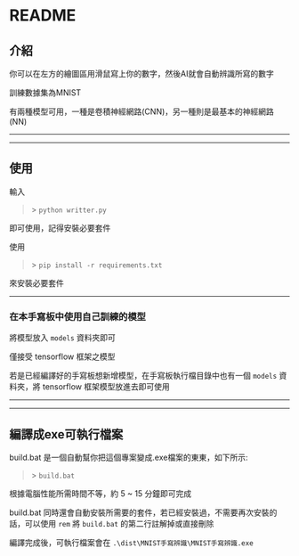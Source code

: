 # README

## 介紹

你可以在左方的繪圖區用滑鼠寫上你的數字，然後AI就會自動辨識所寫的數字

訓練數據集為MNIST

有兩種模型可用，一種是卷積神經網路(CNN)，另一種則是最基本的神經網路(NN)

---
---

## 使用

輸入
>\> `python writter.py`

即可使用，記得安裝必要套件

使用
>\> `pip install -r requirements.txt`

來安裝必要套件

---

### 在本手寫板中使用自己訓練的模型

將模型放入 `models` 資料夾即可

僅接受 tensorflow 框架之模型

若是已經編譯好的手寫板想新增模型，在手寫板執行檔目錄中也有一個 `models` 資料夾，將 tensorflow 框架模型放進去即可使用

---
---

## 編譯成exe可執行檔案

build.bat 是一個自動幫你把這個專案變成.exe檔案的東東，如下所示:
>\> `build.bat`

根據電腦性能所需時間不等，約 5 ~ 15 分鐘即可完成

build.bat 同時還會自動安裝所需要的套件，若已經安裝過，不需要再次安裝的話，可以使用 `rem` 將 `build.bat` 的第二行註解掉或直接刪除

編譯完成後，可執行檔案會在 `.\dist\MNIST手寫辨識\MNIST手寫辨識.exe`
